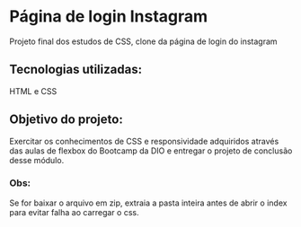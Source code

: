 # Página de login Instagram

Projeto final dos estudos de CSS, clone da página de login do instagram

## Tecnologias utilizadas:

HTML e CSS

## Objetivo do projeto:

Exercitar os conhecimentos de CSS e responsividade adquiridos através das aulas de flexbox do Bootcamp da DIO e entregar o projeto de conclusão desse módulo.

### Obs:

Se for baixar o arquivo em zip, extraia a pasta inteira antes de abrir o index para evitar falha ao carregar o css.
